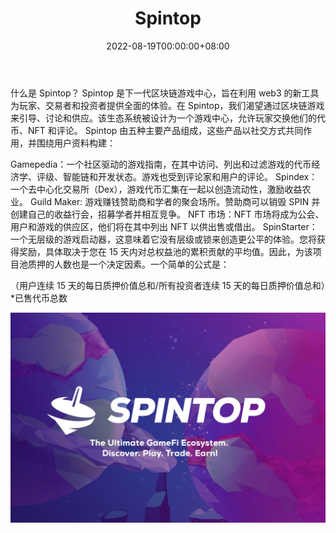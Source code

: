 ﻿---
title: "Spintop"
description: "终极 GameFi 生态系统。

社区驱动的区块链游戏中心，带有 web3 产品，允许玩家投资/交换他们的代币、NFT 和评论。"
date: 2022-08-19T00:00:00+08:00
lastmod: 2022-08-19T00:00:00+08:00
draft: false
authors: ["boogArno"]
featuredImage: "spintop.png"
tags: ["NFT Games","Spintop"]
categories: ["nfts"]
nfts: ["NFT Games"]
blockchain: "BSC"
website: "https://spintop.network/"
twitter: "https://twitter.com/SpintopNetwork"
discord: "http://discord.gg/spintop"
telegram: "http://t.me/SpintopNetwork"
github: ""
youtube: ""
twitch: ""
facebook: ""
instagram: ""
reddit: ""
medium: "https://spintopnetwork.medium.com/"
steam: ""
gitbook: ""
googleplay: ""
appstore: ""
status: "Live"
weight: 
lightgallery: true
toc: true
pinned: false
recommend: false
recommend1: false
---

什么是 Spintop？
Spintop 是下一代区块链游戏中心，旨在利用 web3 的新工具为玩家、交易者和投资者提供全面的体验。在 Spintop，我们渴望通过区块链游戏来引导、讨论和供应。该生态系统被设计为一个游戏中心，允许玩家交换他们的代币、NFT 和评论。
Spintop 由五种主要产品组成，这些产品以社交方式共同作用，并围绕用户资料构建：

  Gamepedia：一个社区驱动的游戏指南，在其中访问、列出和过滤游戏的代币经济学、评级、智能链和开发状态。游戏也受到评论家和用户的评论。
  Spindex：一个去中心化交易所（Dex），游戏代币汇集在一起以创造流动性，激励收益农业。
  Guild Maker: 游戏赚钱赞助商和学者的聚会场所。赞助商可以销毁 SPIN 并创建自己的收益行会，招募学者并相互竞争。
  NFT 市场：NFT 市场将成为公会、用户和游戏的供应区，他们将在其中列出 NFT 以供出售或借出。
  SpinStarter：一个无层级的游戏启动器，这意味着它没有层级或锁来创造更公平的体验。您将获得奖励，具体取决于您在 15 天内对总权益池的累积贡献的平均值。因此，为该项目池质押的人数也是一个决定因素。一个简单的公式是：

（用户连续 15 天的每日质押价值总和/所有投资者连续 15 天的每日质押价值总和）*已售代币总数

![spintop-dapp-games-bsc-image1_3d15229e7f5c254a16bb02c0588df109](spintop-dapp-games-bsc-image1_3d15229e7f5c254a16bb02c0588df109.png)